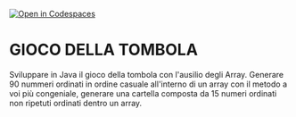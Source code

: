 [![Open in Codespaces](https://classroom.github.com/assets/launch-codespace-2972f46106e565e64193e422d61a12cf1da4916b45550586e14ef0a7c637dd04.svg)](https://classroom.github.com/open-in-codespaces?assignment_repo_id=17686796)

# GIOCO DELLA TOMBOLA

Sviluppare in Java il gioco della tombola con l'ausilio degli Array.
Generare 90 nummeri ordinati in ordine casuale all'interno di un array con il metodo a voi più congeniale, generare una cartella composta da 15 numeri ordinati non ripetuti ordinati dentro un array.
